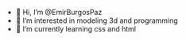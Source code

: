 - 👋 Hi, I’m @EmirBurgosPaz
- 👀 I’m interested in modeling 3d and programming
- 🌱 I’m currently learning css and html

<!---
EmirBurgosPaz/EmirBurgosPaz is a ✨ special ✨ repository because its `README.md` (this file) appears on your GitHub profile.
You can click the Preview link to take a look at your changes.
--->
